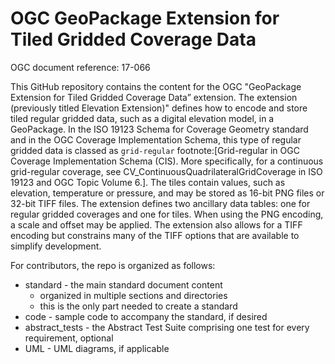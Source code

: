 # OGC GeoPackage Extension for Tiled Gridded Coverage Data

OGC document reference: 17-066

This GitHub repository contains the content for the OGC "GeoPackage Extension for Tiled Gridded Coverage Data” extension. The extension (previously titled Elevation Extension)" defines how to encode and store tiled regular gridded data, such as a digital elevation model, in a GeoPackage. In the ISO 19123 Schema for Coverage Geometry standard and in the OGC Coverage Implementation Schema, this type of regular gridded data is classed as `grid-regular` footnote:[Grid-regular in OGC Coverage Implementation Schema (CIS). More specifically, for a continuous grid-regular coverage, see CV_ContinuousQuadrilateralGridCoverage in ISO 19123 and OGC Topic Volume 6.]. The tiles contain values, such as elevation, temperature or pressure, and may be stored as 16-bit PNG files or 32-bit TIFF files. The extension defines two ancillary data tables: one for regular gridded coverages and one for tiles. When using the PNG encoding, a scale and offset may be applied. The extension also allows for a TIFF encoding but constrains many of the TIFF options that are available to simplify development.


For contributors, the repo is organized as follows:

* standard - the main standard document content
  - organized in multiple sections and directories
  - this is the only part needed to create a standard
* code - sample code to accompany the standard, if desired
* abstract_tests - the Abstract Test Suite comprising one test for every requirement, optional
* UML - UML diagrams, if applicable
